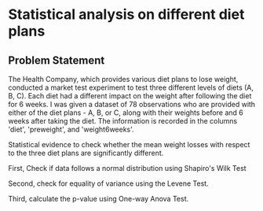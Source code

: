 
# Statistical analysis on different diet plans

## Problem Statement

The Health Company, which provides various diet plans to lose weight, conducted a market test experiment to test three different levels of diets (A, B, C). Each diet had a different impact on the weight after following the diet for 6 weeks. I was  given a dataset of 78 observations who are provided with either of the diet plans - A, B, or C, along with their weights before and 6 weeks after taking the diet. The information is recorded in the columns 'diet', 'preweight', and 'weight6weeks'.

Statistical evidence to check whether the mean weight losses with respect to the three diet plans are significantly different.

First, Check if data follows a normal distribution using Shapiro's Wilk Test

Second, check for equality of variance using the Levene Test.

Third, calculate the p-value using One-way Anova Test.



